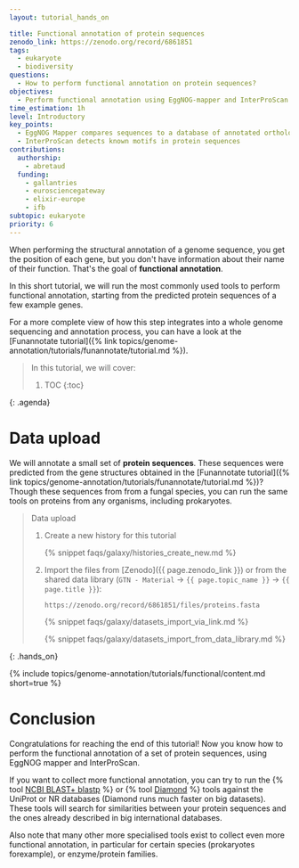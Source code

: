 ```yaml
---
layout: tutorial_hands_on

title: Functional annotation of protein sequences
zenodo_link: https://zenodo.org/record/6861851
tags:
  - eukaryote
  - biodiversity
questions:
  - How to perform functional annotation on protein sequences?
objectives:
  - Perform functional annotation using EggNOG-mapper and InterProScan
time_estimation: 1h
level: Introductory
key_points:
  - EggNOG Mapper compares sequences to a database of annotated orthologous sequences
  - InterProScan detects known motifs in protein sequences
contributions:
  authorship:
    - abretaud
  funding:
    - gallantries
    - eurosciencegateway
    - elixir-europe
    - ifb
subtopic: eukaryote
priority: 6
---
```



When performing the structural annotation of a genome sequence, you get the position of each gene, but you don't have information about their name of their function. That's the goal of **functional annotation**.

In this short tutorial, we will run the most commonly used tools to perform functional annotation, starting from the predicted protein sequences of a few example genes.

For a more complete view of how this step integrates into a whole genome sequencing and annotation process, you can have a look at the [Funannotate tutorial]({% link topics/genome-annotation/tutorials/funannotate/tutorial.md %}).

> <agenda-title></agenda-title>
>
> In this tutorial, we will cover:
>
> 1. TOC
> {:toc}
>
{: .agenda}

# Data upload

We will annotate a small set of **protein sequences**. These sequences were predicted from the gene structures obtained in the [Funannotate tutorial]({% link topics/genome-annotation/tutorials/funannotate/tutorial.md %})? Though these sequences from from a fungal species, you can run the same tools on proteins from any organisms, including prokaryotes.

> <hands-on-title>Data upload</hands-on-title>
>
> 1. Create a new history for this tutorial
>
>    {% snippet faqs/galaxy/histories_create_new.md %}
>
> 2. Import the files from [Zenodo]({{ page.zenodo_link }}) or from
>    the shared data library (`GTN - Material` -> `{{ page.topic_name }}`
>     -> `{{ page.title }}`):
>
>    ```
>    https://zenodo.org/record/6861851/files/proteins.fasta
>    ```
>
>    {% snippet faqs/galaxy/datasets_import_via_link.md %}
>
>    {% snippet faqs/galaxy/datasets_import_from_data_library.md %}
>
{: .hands_on}

{% include topics/genome-annotation/tutorials/functional/content.md short=true %}

# Conclusion

Congratulations for reaching the end of this tutorial! Now you know how to perform the functional annotation of a set of protein sequences, using EggNOG mapper and InterProScan.

If you want to collect more functional annotation, you can try to run the {% tool [NCBI BLAST+ blastp](toolshed.g2.bx.psu.edu/repos/devteam/ncbi_blast_plus/ncbi_blastp_wrapper/2.10.1+galaxy2) %} or {% tool [Diamond](toolshed.g2.bx.psu.edu/repos/bgruening/diamond/bg_diamond/2.0.15+galaxy0) %} tools against the UniProt or NR databases (Diamond runs much faster on big datasets). These tools will search for similarities between your protein sequences and the ones already described in big international databases.

Also note that many other more specialised tools exist to collect even more functional annotation, in particular for certain species (prokaryotes forexample), or enzyme/protein families.
